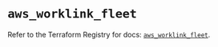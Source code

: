 # `aws_worklink_fleet`

Refer to the Terraform Registry for docs: [`aws_worklink_fleet`](https://registry.terraform.io/providers/hashicorp/aws/4.67.0/docs/resources/worklink_fleet).
